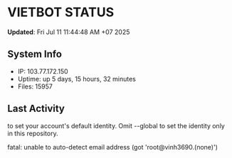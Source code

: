 # VIETBOT STATUS
**Updated**: Fri Jul 11 11:44:48 AM +07 2025

## System Info
- IP: 103.77.172.150
- Uptime: up 5 days, 15 hours, 32 minutes
- Files: 15957

## Last Activity

to set your account's default identity.
Omit --global to set the identity only in this repository.

fatal: unable to auto-detect email address (got 'root@vinh3690.(none)')
